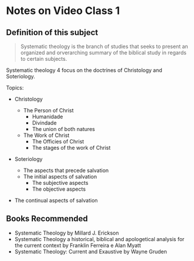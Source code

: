 # Notes on Video Class 1

## Definition of this subject

> Systematic theology is the branch of studies that seeks to present an organized and orverarching summary of the
> biblical study in regards to certain subjects.

Systematic theology 4 focus on the doctrines of Christology and Soteriology.

Topics:

- Christology
  - The Person of Christ
    - Humanidade
    - Divindade
    - The union of both natures
  - The Work of Christ
    - The Officies of Christ
    - The stages of the work of Christ

- Soteriology
  - The aspects that precede salvation
  - The initial aspects of salvation
    - The subjective aspects
    - The objective aspects
- The continual aspects of salvation

## Books Recommended

- Systematic Theology by Millard J. Erickson
- Systematic Theology a historical, biblical and apologetical analysis for the current context by Franklin Ferreira e Alan Myatt
- Systematic Theology: Current and Exaustive by Wayne Gruden


